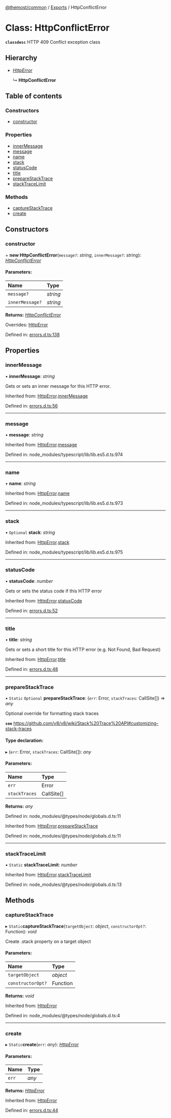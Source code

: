 [@themost/common](../README.md) / [Exports](../modules.md) / HttpConflictError

# Class: HttpConflictError

**`classdesc`** HTTP 409 Conflict exception class

## Hierarchy

* [*HttpError*](httperror.md)

  ↳ **HttpConflictError**

## Table of contents

### Constructors

- [constructor](httpconflicterror.md#constructor)

### Properties

- [innerMessage](httpconflicterror.md#innermessage)
- [message](httpconflicterror.md#message)
- [name](httpconflicterror.md#name)
- [stack](httpconflicterror.md#stack)
- [statusCode](httpconflicterror.md#statuscode)
- [title](httpconflicterror.md#title)
- [prepareStackTrace](httpconflicterror.md#preparestacktrace)
- [stackTraceLimit](httpconflicterror.md#stacktracelimit)

### Methods

- [captureStackTrace](httpconflicterror.md#capturestacktrace)
- [create](httpconflicterror.md#create)

## Constructors

### constructor

\+ **new HttpConflictError**(`message?`: *string*, `innerMessage?`: *string*): [*HttpConflictError*](httpconflicterror.md)

#### Parameters:

Name | Type |
:------ | :------ |
`message?` | *string* |
`innerMessage?` | *string* |

**Returns:** [*HttpConflictError*](httpconflicterror.md)

Overrides: [HttpError](httperror.md)

Defined in: [errors.d.ts:138](https://github.com/themost-framework/themost-common/blob/917834f/errors.d.ts#L138)

## Properties

### innerMessage

• **innerMessage**: *string*

Gets or sets an inner message for this HTTP error.

Inherited from: [HttpError](httperror.md).[innerMessage](httperror.md#innermessage)

Defined in: [errors.d.ts:56](https://github.com/themost-framework/themost-common/blob/917834f/errors.d.ts#L56)

___

### message

• **message**: *string*

Inherited from: [HttpError](httperror.md).[message](httperror.md#message)

Defined in: node_modules/typescript/lib/lib.es5.d.ts:974

___

### name

• **name**: *string*

Inherited from: [HttpError](httperror.md).[name](httperror.md#name)

Defined in: node_modules/typescript/lib/lib.es5.d.ts:973

___

### stack

• `Optional` **stack**: *string*

Inherited from: [HttpError](httperror.md).[stack](httperror.md#stack)

Defined in: node_modules/typescript/lib/lib.es5.d.ts:975

___

### statusCode

• **statusCode**: *number*

Gets or sets the status code if this HTTP error

Inherited from: [HttpError](httperror.md).[statusCode](httperror.md#statuscode)

Defined in: [errors.d.ts:52](https://github.com/themost-framework/themost-common/blob/917834f/errors.d.ts#L52)

___

### title

• **title**: *string*

Gets or sets a short title for this HTTP error (e.g. Not Found, Bad Request)

Inherited from: [HttpError](httperror.md).[title](httperror.md#title)

Defined in: [errors.d.ts:48](https://github.com/themost-framework/themost-common/blob/917834f/errors.d.ts#L48)

___

### prepareStackTrace

▪ `Static` `Optional` **prepareStackTrace**: (`err`: Error, `stackTraces`: CallSite[]) => *any*

Optional override for formatting stack traces

**`see`** https://github.com/v8/v8/wiki/Stack%20Trace%20API#customizing-stack-traces

#### Type declaration:

▸ (`err`: Error, `stackTraces`: CallSite[]): *any*

#### Parameters:

Name | Type |
:------ | :------ |
`err` | Error |
`stackTraces` | CallSite[] |

**Returns:** *any*

Defined in: node_modules/@types/node/globals.d.ts:11

Inherited from: [HttpError](httperror.md).[prepareStackTrace](httperror.md#preparestacktrace)

Defined in: node_modules/@types/node/globals.d.ts:11

___

### stackTraceLimit

▪ `Static` **stackTraceLimit**: *number*

Inherited from: [HttpError](httperror.md).[stackTraceLimit](httperror.md#stacktracelimit)

Defined in: node_modules/@types/node/globals.d.ts:13

## Methods

### captureStackTrace

▸ `Static`**captureStackTrace**(`targetObject`: *object*, `constructorOpt?`: Function): *void*

Create .stack property on a target object

#### Parameters:

Name | Type |
:------ | :------ |
`targetObject` | *object* |
`constructorOpt?` | Function |

**Returns:** *void*

Inherited from: [HttpError](httperror.md)

Defined in: node_modules/@types/node/globals.d.ts:4

___

### create

▸ `Static`**create**(`err`: *any*): [*HttpError*](httperror.md)

#### Parameters:

Name | Type |
:------ | :------ |
`err` | *any* |

**Returns:** [*HttpError*](httperror.md)

Inherited from: [HttpError](httperror.md)

Defined in: [errors.d.ts:44](https://github.com/themost-framework/themost-common/blob/917834f/errors.d.ts#L44)
